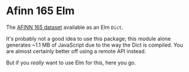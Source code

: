 # Afinn 165 Elm

The [AFINN 165 dataset](https://github.com/fnielsen/afinn/blob/b82d00dcad22a30a06ed047fecb24e47815aac2e/afinn/data/AFINN-en-165.txt) available as an Elm `Dict`.

It's probably not a good idea to use this package; this module alone generates ~1.1 MB of JavaScript due to the way the Dict is compiled. You are almost certainly better off using a remote API instead.

But if you _really_ want to use Elm for this, here you go.
